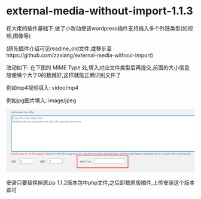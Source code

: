 # external-media-without-import-1.1.3
在大佬的插件基础下,做了小改动使该wordpress插件支持插入多个外链类型(如视频,图像等)

(原先插件介绍可见readme_old文件,或移步至https://github.com/zzxiang/external-media-without-import)

改动如下: 在下图的 MIME Type 处,填入对应文件类型后再提交,前面的大小信息随便填个大于0的数就好,这样就能正确识别文件了

例如mp4视频填入: video/mp4

例如jpg图片填入: image/jpeg

![](show.png)

安装只要替换掉原zip 1.1.2版本包中php文件,之后卸载原版插件,上传安装这个版本即可
